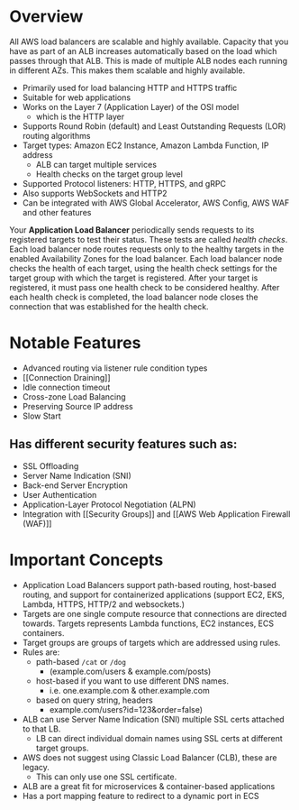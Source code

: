 # Overview

All AWS load balancers are scalable and highly available. Capacity that you have as part of an ALB increases automatically based on the load which passes through that ALB. This is made of multiple ALB nodes each running in different AZs. This makes them scalable and highly available.

- Primarily used for load balancing HTTP and HTTPS traffic
- Suitable for web applications
- Works on the Layer 7 (Application Layer) of the OSI model
	- which is the HTTP layer
- Supports Round Robin (default) and Least Outstanding Requests (LOR) routing algorithms
- Target types: Amazon EC2 Instance, Amazon Lambda Function, IP address
	- ALB can target multiple services
	- Health checks on the target group level
- Supported Protocol listeners: HTTP, HTTPS, and gRPC
- Also supports WebSockets and HTTP2
- Can be integrated with AWS Global Accelerator, AWS Config, AWS WAF and other features

Your **Application Load Balancer** periodically sends requests to its registered targets to test their status. These tests are called _health checks_. Each load balancer node routes requests only to the healthy targets in the enabled Availability Zones for the load balancer. Each load balancer node checks the health of each target, using the health check settings for the target group with which the target is registered. After your target is registered, it must pass one health check to be considered healthy. After each health check is completed, the load balancer node closes the connection that was established for the health check.


# Notable Features

- Advanced routing via listener rule condition types
- [[Connection Draining]]
- Idle connection timeout
- Cross-zone Load Balancing
- Preserving Source IP address
- Slow Start

## Has different security features such as:

- SSL Offloading
- Server Name Indication (SNI)
- Back-end Server Encryption
- User Authentication
- Application-Layer Protocol Negotiation (ALPN)
- Integration with [[Security Groups]] and [[AWS Web Application Firewall (WAF)]]

# Important Concepts

- Application Load Balancers support path-based routing, host-based routing, and support for containerized applications (support EC2, EKS, Lambda, HTTPS, HTTP/2 and websockets.)
- Targets are one single compute resource that connections are directed towards. Targets represents Lambda functions, EC2 instances, ECS containers.
- Target groups are groups of targets which are addressed using rules.
- Rules are:
    - path-based `/cat` or `/dog`
        - (example.com/users & example.com/posts)
    - host-based if you want to use different DNS names.
        - i.e. one.example.com & other.example.com
    - based on query string, headers
        - example.com/users?id=123&order=false)
-   ALB can use Server Name Indication (SNI) multiple SSL certs attached to that LB.
    - LB can direct individual domain names using SSL certs at different target groups.
- AWS does not suggest using Classic Load Balancer (CLB), these are legacy.
    - This can only use one SSL certificate.
- ALB are a great fit for microservices & container-based applications
- Has a port mapping feature to redirect to a dynamic port in ECS